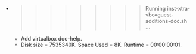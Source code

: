 * >>>>>>>>> Running inst-xtra-vboxguest-additions-doc.sh ...
  * Add virtualbox doc-help.
  * Disk size = 7535340K. Space Used = 8K. Runtime = 00:00:00:01.
